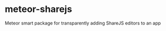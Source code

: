 meteor-sharejs
==============

Meteor smart package for transparently adding ShareJS editors to an app
